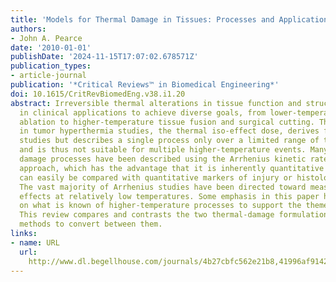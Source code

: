 ```yaml
---
title: 'Models for Thermal Damage in Tissues: Processes and Applications'
authors:
- John A. Pearce
date: '2010-01-01'
publishDate: '2024-11-15T17:07:02.678571Z'
publication_types:
- article-journal
publication: '*Critical Reviews™ in Biomedical Engineering*'
doi: 10.1615/CritRevBiomedEng.v38.i1.20
abstract: Irreversible thermal alterations in tissue function and structure are used
  in clinical applications to achieve diverse goals, from lower-temperature tumor
  ablation to higher-temperature tissue fusion and surgical cutting. The typical formulation
  in tumor hyperthermia studies, the thermal iso-effect dose, derives from cell-survival
  studies but describes a single process only over a limited range of temperatures
  and is thus not suitable for multiple higher-temperature events. Many other thermal
  damage processes have been described using the Arrhenius kinetic rate of formation
  approach, which has the advantage that it is inherently quantitative in nature and
  can easily be compared with quantitative markers of injury or histologic section.
  The vast majority of Arrhenius studies have been directed toward measurable cellular
  effects at relatively low temperatures. Some emphasis in this paper has been placed
  on what is known of higher-temperature processes to support the theme of this issue.
  This review compares and contrasts the two thermal-damage formulations and reviews
  methods to convert between them.
links:
- name: URL
  url: 
    http://www.dl.begellhouse.com/journals/4b27cbfc562e21b8,41996af914259394,5d4212436cebe383.html
---
```


